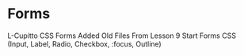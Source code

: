 # Forms
L-Cupitto CSS Forms
Added Old Files From Lesson 9
Start Forms CSS (Input, Label, Radio, Checkbox, :focus, Outline)
